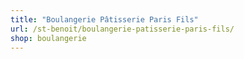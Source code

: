 ```yaml
---
title: "Boulangerie Pâtisserie Paris Fils"
url: /st-benoit/boulangerie-patisserie-paris-fils/
shop: boulangerie
---
```

